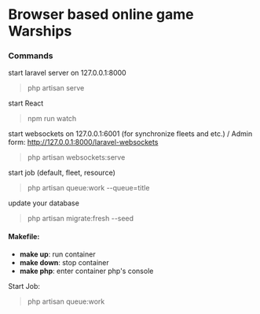 # Browser based online game Warships

### Commands
start laravel server on 127.0.0.1:8000
> php artisan serve

start React
> npm run watch

start websockets on 127.0.0.1:6001 (for synchronize fleets and etc.) / Admin form: http://127.0.0.1:8000/laravel-websockets
> php artisan websockets:serve

start job (default, fleet, resource)
> php artisan queue:work --queue=title

update your database
> php artisan migrate:fresh --seed


#### Makefile:

- **make up**: run container
- **make down**: stop container
- **make php**: enter container php's console

Start Job:
> php artisan queue:work
